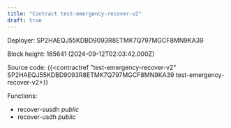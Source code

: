 ```yaml
---
title: "Contract test-emergency-recover-v2"
draft: true
---
```

Deployer: SP2HAEQJ55KDBD9093R8ETMK7Q797MGCF8MN9KA39


 



Block height: 165641 (2024-09-12T02:03:42.000Z)

Source code: {{<contractref "test-emergency-recover-v2" SP2HAEQJ55KDBD9093R8ETMK7Q797MGCF8MN9KA39 test-emergency-recover-v2>}}

Functions:

* recover-susdh _public_
* recover-usdh _public_
